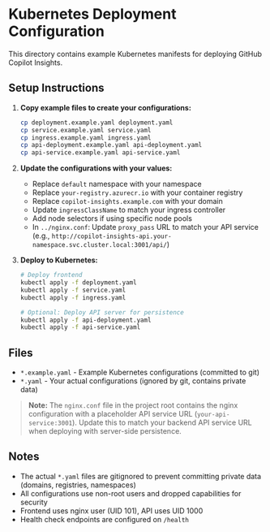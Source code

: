 # Kubernetes Deployment Configuration

This directory contains example Kubernetes manifests for deploying GitHub Copilot Insights.

## Setup Instructions

1. **Copy example files to create your configurations:**
   ```bash
   cp deployment.example.yaml deployment.yaml
   cp service.example.yaml service.yaml
   cp ingress.example.yaml ingress.yaml
   cp api-deployment.example.yaml api-deployment.yaml
   cp api-service.example.yaml api-service.yaml
   ```

2. **Update the configurations with your values:**
   - Replace `default` namespace with your namespace
   - Replace `your-registry.azurecr.io` with your container registry
   - Replace `copilot-insights.example.com` with your domain
   - Update `ingressClassName` to match your ingress controller
   - Add node selectors if using specific node pools
   - In `../nginx.conf`: Update `proxy_pass` URL to match your API service (e.g., `http://copilot-insights-api.your-namespace.svc.cluster.local:3001/api/`)

3. **Deploy to Kubernetes:**
   ```bash
   # Deploy frontend
   kubectl apply -f deployment.yaml
   kubectl apply -f service.yaml
   kubectl apply -f ingress.yaml

   # Optional: Deploy API server for persistence
   kubectl apply -f api-deployment.yaml
   kubectl apply -f api-service.yaml
   ```

## Files

- `*.example.yaml` - Example Kubernetes configurations (committed to git)
- `*.yaml` - Your actual configurations (ignored by git, contains private data)

> **Note:** The `nginx.conf` file in the project root contains the nginx configuration with a placeholder API service URL (`your-api-service:3001`). Update this to match your backend API service URL when deploying with server-side persistence.

## Notes

- The actual `*.yaml` files are gitignored to prevent committing private data (domains, registries, namespaces)
- All configurations use non-root users and dropped capabilities for security
- Frontend uses nginx user (UID 101), API uses UID 1000
- Health check endpoints are configured on `/health`
